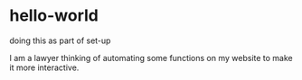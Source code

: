 # hello-world
doing this as part of set-up

I am a lawyer thinking of automating some functions on my website to make it more interactive.
